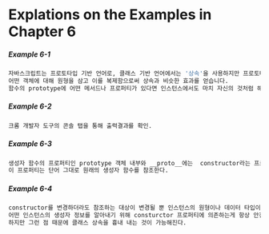 # Explations on the Examples in Chapter 6


##### Example 6-1
```bash
자바스크립트는 프로토타입 기반 언어로, 클래스 기반 언어에서는 '상속'을 사용하지만 프로토타입 기반 언어에서는 
어떤 객체에 대해 원형을 삼고 이를 복제함으로써 상속과 비슷한 효과를 얻습니다.
함수의 prototype에 어떤 메서드나 프로퍼티가 있다면 인스턴스에서도 마치 자신의 것처럼 해당 메서드나 프로퍼티에 접근할 수 있게 된다.
```

##### Example 6-2
```bash
크롬 개발자 도구의 콘솔 탭을 통해 출력결과를 확인.
```

##### Example 6-3
```bash
생성자 함수의 프로퍼티인 prototype 객체 내부와 __proto__에는  constructor라는 프로퍼티가 있다.
이 프로퍼티는 단어 그대로 원래의 생성자 함수를 참조한다. 
```

##### Example 6-4
```bash
constructor를 변경하더라도 참조하는 대상이 변경될 뿐 인스턴스의 원형이나 데이터 타입이 바뀌지는 않는다.
어떤 인스턴스의 생성자 정보를 알아내기 위해 consturctor 프로퍼티에 의존하는게 항상 안전하지는 않다.
하지만 그런 점 때문에 클래스 상속을 흉내 내는 것이 가능해진다.
```

